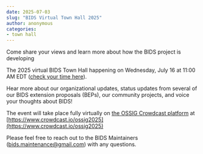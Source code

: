 ```yaml
---
date: 2025-07-03
slug: "BIDS Virtual Town Hall 2025"
author: anonymous
categories:
- town hall
---
```


Come share your views and learn more about how the BIDS project is developing

The 2025 virtual BIDS Town Hall happening on Wednesday, July 16 at 11:00 AM EDT ([check your time here](https://www.worldtimebuddy.com/event?lid=8,6,5,12&h=8&sts=29210820&sln=8-9&a=preview&c=1381)).


Hear more about our organizational updates, status updates from several of our BIDS extension proposals (BEPs), our community projects, and voice your thoughts about BIDS!

The event will take place fully virtually on [the OSSIG Crowdcast platform](https://www.crowdcast.io/ossig2025) at [https://www.crowdcast.io/ossig2025](https://www.crowdcast.io/ossig2025)

Please feel free to reach out to the BIDS Maintainers ([bids.maintenance@gmail.com](mailto:bids.maintenance@gmail.com)) with any questions.
